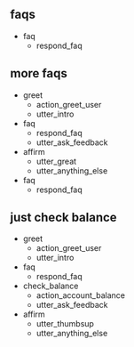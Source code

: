 ## faqs
* faq
    - respond_faq

## more faqs
* greet
    - action_greet_user
    - utter_intro
* faq
    - respond_faq
    - utter_ask_feedback
* affirm
    - utter_great
    - utter_anything_else
* faq
    - respond_faq

## just check balance
* greet
    - action_greet_user
    - utter_intro
* faq
    - respond_faq
* check_balance
    - action_account_balance
    - utter_ask_feedback
* affirm
    - utter_thumbsup
    - utter_anything_else